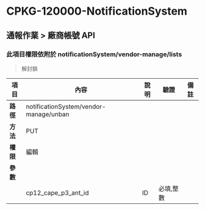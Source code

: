 # CPKG-120000-NotificationSystem

## 通報作業 > 廠商帳號 API

### 此項目權限依附於 notificationSystem/vendor-manage/lists

> 解封鎖

| 項目                      | 內容                       | 說明                |驗證                      |   備註         |
|---------------------------|----------------------------|----------------------|-----------------|----------------|
| <b>路徑</b>               | notificationSystem/vendor-manage/unban    |                        |                |                  |
| <b>方法</b>               | PUT                        |                    |                    |                 |
| <b>權限</b>               | 編輯                       |                     |                   |                 |
| <b>參數</b>               |                            |                       |                 |                 |
|                          | cp12_cape_p3_ant_id             | ID            | 必填,整數               |                 |
